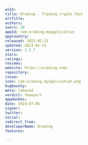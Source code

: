 ```yaml
---
wsId: 
title: Orading - Trading crypto fast
altTitle: 
authors: 
users: 10
appId: com.orading.myapplication
appCountry: 
released: 2023-02-23
updated: 2023-02-23
version: 1.2.7
stars: 
ratings: 
reviews: 
website: https://orading.com/
repository: 
issue: 
icon: com.orading.myapplication.png
bugbounty: 
meta: removed
verdict: fewusers
appHashes: 
date: 2024-07-05
signer: 
twitter: 
social: 
redirect_from: 
developerName: Orading
features: 

---
```


